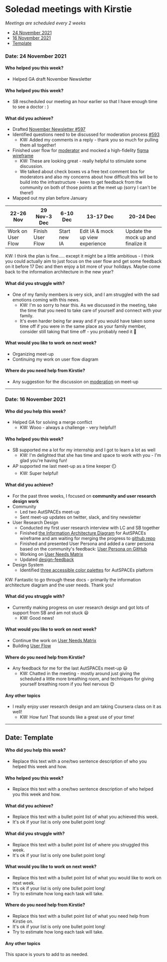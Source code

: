# Soledad meetings with Kirstie

*Meetings are scheduled every 2 weeks*

* [24 November 2021](#date-24-November-2021)
* [16 November 2021](#date-16-November-2021)
* [Template](#date-template)


### Date: 24 November 2021
#### Who helped you this week?
* Helped GA draft November Newsletter

#### Who helped you this week?
* SB rescheduled our meeting an hour earlier so that I have enough time to see a doctor : )

#### What did you achieve?
* Drafted [November Newsletter #597](https://github.com/alan-turing-institute/AutisticaCitizenScience/pull/597)
* Identified questions need to be discussed for moderation process [#593](https://github.com/alan-turing-institute/AutisticaCitizenScience/issues/593)
  * KW: Added my comments in a reply - thank you so much for pulling them all together! 
* Finished user flow for [moderator](https://app.diagrams.net/#G1pohsA28S36n1yIWvAJhNd5k79qazjSeg) and mocked a high-fidelity [figma wireframe](https://www.figma.com/file/tk56jUzusw1ZiCx91cgqFV/Design-System-(Drafts)?node-id=0%3A1)
  * KW: These are looking great - really helpful to stimulate some discussion.
  * We talked about check boxes vs a free text comment box for moderators and also my concerns about how difficult this will be to build into the infrastructure - keen to get feedback from the community on both of those points at the meet up (sorry I can't be there!)
* Mapped out my plan before January

| 22-26 Nov | 29 Nov-3 Dec | 6-10 Dec | 13-17 Dec | 20-24 Dec |
| -------- | -------- | -------- | --- | --- | 
| Work on User Flow  | Finish User Flow | Start new IA | Edit IA & mock up view experience | Update the mock up and finalize it | 

KW: I think the plan is fine..... except it might be a little ambitious - I think you could actually aim to just focus on the user flow and get some feedback on it before 17 Dec and then enjoy a bit more of your holidays. Maybe come back to the information architecture in the new year?

#### What did you struggle with?
* One of my family members is very sick, and I am struggled with the sad emotions coming with this news.
  * KW: I'm so sorry to hear this. As we discussed in the meeting, take the time that you need to take care of yourself and connect with your family.
  * It's even harder being far away and if you would have taken some time off if you were in the same place as your family member, consider still taking that time off - you probably need it 🌺

#### What would you like to work on next week?
* Organizing meet-up 
* Continuing my work on user flow diagram

#### Where do you need help from Kirstie?
* Any suggestion for the discussion on [moderation](https://github.com/alan-turing-institute/AutisticaCitizenScience/issues/593) on meet-up

---
### Date: 16 November 2021
#### Who did you help this week?
* Helped GA for solving a merge conflict
  * KW: Wooo - always a challenge - very helpful!!

#### Who helped you this week?
* SB supported me a lot for my internship and I got to learn a lot as well
  * KW: I'm delighted that she has time and space to work with you - I'm glad you're having fun! 
* AP supported me last meet-up as a time keeper :timer_clock: 
  * KW: Super helpful!

#### What did you achieve?
* For the past three weeks, I focused on **community and user research design work**
* Community
    * Led two AutSPACEs meet-up
    * Sent meet-up updates on twitter, slack, and tiny newsletter 
* User Research Design
    * Conducted my first user research interview with LC and SB together
    * Finished [the Information Architecture Diagram](https://viewer.diagrams.net/?tags=%7B%7D&highlight=0000ff&edit=_blank&layers=1&nav=1&title=IA_AutSPACEs.drawio#Uhttps%3A%2F%2Fdrive.google.com%2Fuc%3Fid%3D1THiziivGBr89J5x9oJahXuHtL7iib8J1%26export%3Ddownload) for AutSPACEs wireframe and am  waiting for merging the progress to [github repo ](https://github.com/alan-turing-institute/AutisticaCitizenScience/pull/584)
    * Finished and presented User Persona and added a carer persona based on the community's feedback: [User Persona on GitHub](https://github.com/alan-turing-institute/AutisticaCitizenScience/tree/master/platform-designs/design-research/Personas)
    * Working on [User Needs Matrix](https://docs.google.com/spreadsheets/d/11vbZ0TYvY2qq-EgF5IHNowC4Mfksf_fekJ5rUXY4deM/edit#gid=0)
    * Updated [design-feedback](https://docs.google.com/presentation/d/1VTJbexcdFIkcNOYoW9C61iOVWgRw46ec08PSIv9flPs/edit#slide=id.gf192724d12_0_0)
* Design System
    * Identified [three accessible color palettes](https://docs.google.com/presentation/d/18_V4i4zlKcZWg7UTgsejTk0Bc8Xye33wApLhzC2Fwtc/edit#slide=id.p) for AutSPACEs platform 

KW: Fantastic to go through these docs - primarily the information architecture diagram and the user needs. Thank you!

#### What did you struggle with?
* Currently making progress on user research design and got lots of support from SB and am not stuck :smiley: 
  * KW: Good news!

#### What would you like to work on next week?
- Continue the work on [User Needs Matrix](https://docs.google.com/spreadsheets/d/11vbZ0TYvY2qq-EgF5IHNowC4Mfksf_fekJ5rUXY4deM/edit#gid=0)
- Building [User Flow](https://hackmd.io/ZH3drANbSVyQR2IUbmVj0Q)

#### Where do you need help from Kirstie?
* Any feedback for me for the last AutSPACEs meet-up :smiley: 
  * KW: Chatted in the meeting - mostly around just giving the scheduled a little more breathing room, and techniques for giving yourself breathing room if you feel nervous 😊

#### Any other topics
* I really enjoy user research design and am taking Coursera class on it as well! 
  * KW: How fun! That sounds like a great use of your time!

---
## Date: Template

#### Who did you help this week?

* Replace this text with a one/two sentence description of who you helped this week and how.

#### Who helped you this week?

* Replace this text with a one/two sentence description of who helped you this week and how.

#### What did you achieve?

* Replace this text with a bullet point list of what you achieved this week.
* It's ok if your list is only one bullet point long!

#### What did you struggle with?

* Replace this text with a bullet point list of where you struggled this week.
* It's ok if your list is only one bullet point long!

#### What would you like to work on next week?

* Replace this text with a bullet point list of what you would like to work on next week.
* It's ok if your list is only one bullet point long!
* Try to estimate how long each task will take.

#### Where do you need help from Kirstie?

* Replace this text with a bullet point list of what you need help from Kirstie on.
* It's ok if your list is only one bullet point long!
* Try to estimate how long each task will take.

#### Any other topics

This space is yours to add to as needed.
